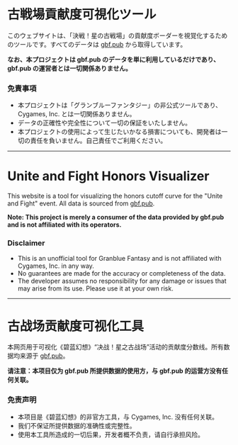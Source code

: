 # 古戦場貢献度可視化ツール

このウェブサイトは、「決戦！星の古戦場」の貢献度ボーダーを視覚化するためのツールです。すべてのデータは [gbf.pub](https://gbf.pub/) から取得しています。

**なお、本プロジェクトは gbf.pub のデータを単に利用しているだけであり、gbf.pub の運営者とは一切関係ありません。**

### 免責事項

* 本プロジェクトは「グランブルーファンタジー」の非公式ツールであり、Cygames, Inc. とは一切関係ありません。
* データの正確性や完全性について一切の保証をいたしません。
* 本プロジェクトの使用によって生じたいかなる損害についても、開発者は一切の責任を負いません。自己責任でご利用ください。

---

# Unite and Fight Honors Visualizer

This website is a tool for visualizing the honors cutoff curve for the "Unite and Fight" event. All data is sourced from [gbf.pub](https://gbf.pub/).

**Note: This project is merely a consumer of the data provided by gbf.pub and is not affiliated with its operators.**

### Disclaimer

* This is an unofficial tool for Granblue Fantasy and is not affiliated with Cygames, Inc. in any way.
* No guarantees are made for the accuracy or completeness of the data.
* The developer assumes no responsibility for any damage or issues that may arise from its use. Please use it at your own risk.

---

# 古战场贡献度可视化工具

本网页用于可视化《碧蓝幻想》“决战！星之古战场”活动的贡献度分数线。所有数据均来源于 [gbf.pub](https://gbf.pub/)。

**请注意：本项目仅为 gbf.pub 所提供数据的使用方，与 gbf.pub 的运营方没有任何关联。**

### 免责声明

* 本项目是《碧蓝幻想》的非官方工具，与 Cygames, Inc. 没有任何关联。
* 我们不保证所提供数据的准确性或完整性。
* 使用本工具所造成的一切后果，开发者概不负责，请自行承担风险。
